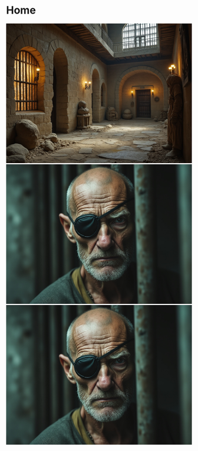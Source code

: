 # Home


![setting desert prison](../images/CoS/desert-prison-2.jpeg)
![character lee](../images/CoS/lee1.jpeg)
<img title="character lee" src="../images/CoS/lee1.jpeg">